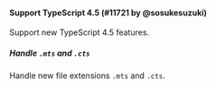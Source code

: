 #### Support TypeScript 4.5 (#11721 by @sosukesuzuki)

Support new TypeScript 4.5 features.

##### Handle `.mts` and `.cts`

Handle new file extensions `.mts` and `.cts`.
